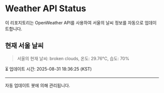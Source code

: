 
# Weather API Status

이 리포지토리는 OpenWeather API를 사용하여 서울의 날씨 정보를 자동으로 업데이트합니다.

## 현재 서울 날씨
> 서울의 현재 날씨: broken clouds, 온도: 29.76°C, 습도: 70%

⏳ 업데이트 시간: 2025-08-31 18:36:25 (KST)

---
자동 업데이트 봇에 의해 관리됩니다.
